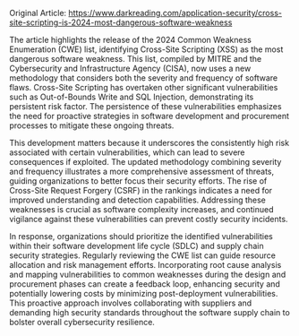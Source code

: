 Original Article: https://www.darkreading.com/application-security/cross-site-scripting-is-2024-most-dangerous-software-weakness

The article highlights the release of the 2024 Common Weakness Enumeration (CWE) list, identifying Cross-Site Scripting (XSS) as the most dangerous software weakness. This list, compiled by MITRE and the Cybersecurity and Infrastructure Agency (CISA), now uses a new methodology that considers both the severity and frequency of software flaws. Cross-Site Scripting has overtaken other significant vulnerabilities such as Out-of-Bounds Write and SQL Injection, demonstrating its persistent risk factor. The persistence of these vulnerabilities emphasizes the need for proactive strategies in software development and procurement processes to mitigate these ongoing threats.

This development matters because it underscores the consistently high risk associated with certain vulnerabilities, which can lead to severe consequences if exploited. The updated methodology combining severity and frequency illustrates a more comprehensive assessment of threats, guiding organizations to better focus their security efforts. The rise of Cross-Site Request Forgery (CSRF) in the rankings indicates a need for improved understanding and detection capabilities. Addressing these weaknesses is crucial as software complexity increases, and continued vigilance against these vulnerabilities can prevent costly security incidents.

In response, organizations should prioritize the identified vulnerabilities within their software development life cycle (SDLC) and supply chain security strategies. Regularly reviewing the CWE list can guide resource allocation and risk management efforts. Incorporating root cause analysis and mapping vulnerabilities to common weaknesses during the design and procurement phases can create a feedback loop, enhancing security and potentially lowering costs by minimizing post-deployment vulnerabilities. This proactive approach involves collaborating with suppliers and demanding high security standards throughout the software supply chain to bolster overall cybersecurity resilience.